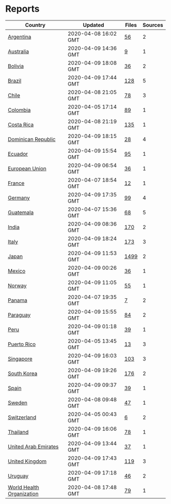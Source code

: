 # Reports

| Country | Updated | Files | Sources |
| --- | --- | --- | --- |
| [Argentina](ar/README.md) | 2020-04-08 16:02 GMT | [56](ar/README.md) | 2 |
| [Australia](au/README.md) | 2020-04-09 14:36 GMT | [9](au/README.md) | 1 |
| [Bolivia](bo/README.md) | 2020-04-09 18:08 GMT | [36](bo/README.md) | 2 |
| [Brazil](br/README.md) | 2020-04-09 17:44 GMT | [128](br/README.md) | 5 |
| [Chile](cl/README.md) | 2020-04-08 21:05 GMT | [78](cl/README.md) | 3 |
| [Colombia](co/README.md) | 2020-04-05 17:14 GMT | [89](co/README.md) | 1 |
| [Costa Rica](cr/README.md) | 2020-04-08 21:19 GMT | [135](cr/README.md) | 1 |
| [Dominican Republic](do/README.md) | 2020-04-09 18:15 GMT | [28](do/README.md) | 4 |
| [Ecuador](ec/README.md) | 2020-04-09 15:54 GMT | [95](ec/README.md) | 1 |
| [European Union](eu/README.md) | 2020-04-09 06:54 GMT | [36](eu/README.md) | 1 |
| [France](fr/README.md) | 2020-04-07 18:54 GMT | [12](fr/README.md) | 1 |
| [Germany](de/README.md) | 2020-04-09 17:35 GMT | [99](de/README.md) | 4 |
| [Guatemala](gt/README.md) | 2020-04-07 15:36 GMT | [68](gt/README.md) | 5 |
| [India](in/README.md) | 2020-04-09 08:36 GMT | [170](in/README.md) | 2 |
| [Italy](it/README.md) | 2020-04-09 18:24 GMT | [173](it/README.md) | 3 |
| [Japan](jp/README.md) | 2020-04-09 11:53 GMT | [1499](jp/README.md) | 2 |
| [Mexico](mx/README.md) | 2020-04-09 00:26 GMT | [36](mx/README.md) | 1 |
| [Norway](no/README.md) | 2020-04-09 11:05 GMT | [55](no/README.md) | 1 |
| [Panama](pa/README.md) | 2020-04-07 19:35 GMT | [7](pa/README.md) | 2 |
| [Paraguay](py/README.md) | 2020-04-09 15:55 GMT | [84](py/README.md) | 2 |
| [Peru](pe/README.md) | 2020-04-09 01:18 GMT | [39](pe/README.md) | 1 |
| [Puerto Rico](pr/README.md) | 2020-04-05 13:45 GMT | [13](pr/README.md) | 3 |
| [Singapore](sg/README.md) | 2020-04-09 16:03 GMT | [103](sg/README.md) | 3 |
| [South Korea](kr/README.md) | 2020-04-09 19:26 GMT | [176](kr/README.md) | 2 |
| [Spain](es/README.md) | 2020-04-09 09:37 GMT | [39](es/README.md) | 1 |
| [Sweden](se/README.md) | 2020-04-08 09:48 GMT | [47](se/README.md) | 1 |
| [Switzerland](ch/README.md) | 2020-04-05 00:43 GMT | [6](ch/README.md) | 2 |
| [Thailand](th/README.md) | 2020-04-09 16:06 GMT | [78](th/README.md) | 1 |
| [United Arab Emirates](ae/README.md) | 2020-04-09 13:44 GMT | [37](ae/README.md) | 1 |
| [United Kingdom](uk/README.md) | 2020-04-09 17:43 GMT | [119](uk/README.md) | 3 |
| [Uruguay](uy/README.md) | 2020-04-09 17:18 GMT | [46](uy/README.md) | 2 |
| [World Health Organization](who/README.md) | 2020-04-08 17:48 GMT | [79](who/README.md) | 1 |
